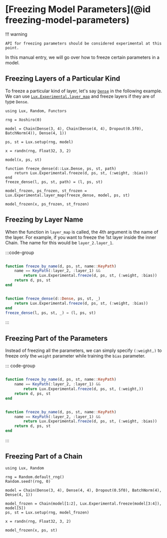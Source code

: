 # [Freezing Model Parameters](@id freezing-model-parameters)

!!! warning

    API for freezing parameters should be considered experimental at this point.

In this manual entry, we will go over how to freeze certain parameters in a model.

## Freezing Layers of a Particular Kind

To freeze a particular kind of layer, let's say [`Dense`](@ref) in the following example.
We can use [`Lux.Experimental.layer_map`](@ref) and freeze layers if they are of type
`Dense`.

```@example freezing_model_parameters
using Lux, Random, Functors

rng = Xoshiro(0)

model = Chain(Dense(3, 4), Chain(Dense(4, 4), Dropout(0.5f0), BatchNorm(4)), Dense(4, 1))

ps, st = Lux.setup(rng, model)

x = randn(rng, Float32, 3, 2)

model(x, ps, st)

function freeze_dense(d::Lux.Dense, ps, st, path)
    return Lux.Experimental.freeze(d, ps, st, (:weight, :bias))
end
freeze_dense(l, ps, st, path) = (l, ps, st)

model_frozen, ps_frozen, st_frozen = Lux.Experimental.layer_map(freeze_dense, model, ps, st)

model_frozen(x, ps_frozen, st_frozen)
```

## Freezing by Layer Name

When the function in `layer_map` is called, the 4th argument is the name of the layer.
For example, if you want to freeze the 1st layer inside the inner Chain. The name for this
would be `layer_2.layer_1`.

:::code-group

```julia [Freezing by Layer Name]

function freeze_by_name(d, ps, st, name::KeyPath)
    name == KeyPath(:layer_2, :layer_1) &&
        return Lux.Experimental.freeze(d, ps, st, (:weight, :bias))
    return d, ps, st
end

```

```julia [Freezing by Layer Type]

function freeze_dense(d::Dense, ps, st, _)
    return Lux.Experimental.freeze(d, ps, st, (:weight, :bias))
end
freeze_dense(l, ps, st, _) = (l, ps, st)

```

:::

## Freezing Part of the Parameters

Instead of freezing all the parameters, we can simply specify `(:weight,)` to freeze only
the `weight` parameter while training the `bias` parameter.

::: code-group

```julia [Freezing Some Parameters of a Layer]

function freeze_by_name(d, ps, st, name::KeyPath)
    name == KeyPath(:layer_2, :layer_1) &&
        return Lux.Experimental.freeze(d, ps, st, (:weight,))
    return d, ps, st
end

```

```julia [Freezing All Parameters of a Layer]

function freeze_by_name(d, ps, st, name::KeyPath)
    name == KeyPath(:layer_2, :layer_1) &&
        return Lux.Experimental.freeze(d, ps, st, (:weight, :bias))
    return d, ps, st
end

```

:::

## Freezing Part of a Chain

```@example freezing_model_parameters
using Lux, Random

rng = Random.default_rng()
Random.seed!(rng, 0)

model = Chain(Dense(3, 4), Dense(4, 4), Dropout(0.5f0), BatchNorm(4), Dense(4, 1))

model_frozen = Chain(model[1:2], Lux.Experimental.freeze(model[3:4]), model[5])
ps, st = Lux.setup(rng, model_frozen)

x = randn(rng, Float32, 3, 2)

model_frozen(x, ps, st)
```
